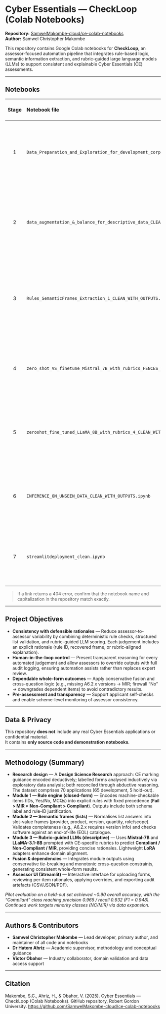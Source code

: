 # Cyber Essentials — CheckLoop (Colab Notebooks)

**Repository:** [SamwelMakombe-cloud/ce-colab-notebooks](https://github.com/SamwelMakombe-cloud/ce-colab-notebooks)  
**Author:** Samwel Christopher Makombe

This repository contains Google Colab notebooks for **CheckLoop**, an assessor-focused automation pipeline that integrates rule-based logic, semantic information extraction, and rubric-guided large language models (LLMs) to support consistent and explainable Cyber Essentials (CE) assessments.

---

##  Notebooks

| Stage | Notebook file | Open in Colab | Purpose |
|:--:|:--|:--|:--|
| 1 | `Data_Preparation_and_Exploration_for_development_corpus_CLEAN_WITH_OUTPUTS.ipynb` | [![Open In Colab](https://colab.research.google.com/assets/colab-badge.svg)](https://colab.research.google.com/github/SamwelMakombe-cloud/ce-colab-notebooks/blob/main/Data_Preparation_and_Exploration_for_development_corpus_CLEAN_WITH_OUTPUTS.ipynb) | Loads and explores the development corpus, structuring questions, answers, and notes for downstream modules. |
| 2 | `data_augmentation_&_balance_for_descriptive_data_CLEAN_WITH_OUTPUTS.ipynb` | [![Open In Colab](https://colab.research.google.com/assets/colab-badge.svg)](https://colab.research.google.com/github/SamwelMakombe-cloud/ce-colab-notebooks/blob/main/data_augmentation_&_balance_for_descriptive_data_CLEAN_WITH_OUTPUTS.ipynb) | Performs class balancing and data augmentation for descriptive answers while preserving label integrity. |
| 3 | `Rules_SemanticFrames_Extraction_1_CLEAN_WITH_OUTPUTS.ipynb` | [![Open In Colab](https://colab.research.google.com/assets/colab-badge.svg)](https://colab.research.google.com/github/SamwelMakombe-cloud/ce-colab-notebooks/blob/main/Rules_SemanticFrames_Extraction_1_CLEAN_WITH_OUTPUTS.ipynb) | Encodes CE marking rules (CFG) and extracts semantic frames and entities (spaCy + SRL) aligned to the marking guide. |
| 4 | `zero_shot_VS_finetune_Mistral_7B_with_rubrics_FENCES_STRICT_SAFE_WITH_OUTPUTS.ipynb` | [![Open In Colab](https://colab.research.google.com/assets/colab-badge.svg)](https://colab.research.google.com/github/SamwelMakombe-cloud/ce-colab-notebooks/blob/main/zero_shot_VS_finetune_Mistral_7B_with_rubrics_FENCES_STRICT_SAFE_WITH_OUTPUTS.ipynb) | Compares zero-shot and fine-tuned **Mistral-7B** models under CE-specific rubrics (safe rendering for GitHub). |
| 5 | `zeroshot_fine_tuned_LLaMA_8B_with_rubrics_4_CLEAN_WITH_OUTPUTS.ipynb` | [![Open In Colab](https://colab.research.google.com/assets/colab-badge.svg)](https://colab.research.google.com/github/SamwelMakombe-cloud/ce-colab-notebooks/blob/main/zeroshot_fine_tuned_LLaMA_8B_with_rubrics_4_CLEAN_WITH_OUTPUTS.ipynb) | Evaluates **LLaMA-3.1-8B** using CE-specific rubric prompts and reports comparative performance metrics. |
| 6 | `INFERENCE_ON_UNSEEN_DATA_CLEAN_WITH_OUTPUTS.ipynb` | [![Open In Colab](https://colab.research.google.com/assets/colab-badge.svg)](https://colab.research.google.com/github/SamwelMakombe-cloud/ce-colab-notebooks/blob/main/INFERENCE_ON_UNSEEN_DATA_CLEAN_WITH_OUTPUTS.ipynb) | Runs the full inference pipeline on held-out forms and saves predictions with explanatory outputs. |
| 7 | `streamlitdeployment_clean.ipynb` | [![Open In Colab](https://colab.research.google.com/assets/colab-badge.svg)](https://colab.research.google.com/github/SamwelMakombe-cloud/ce-colab-notebooks/blob/main/streamlitdeployment_clean.ipynb) | Launches the Streamlit assessor interface with override logging and exportable audit artefacts. |

> If a link returns a 404 error, confirm that the notebook name and capitalization in the repository match exactly.

---

##  Project Objectives

- **Consistency with defensible rationales** — Reduce assessor-to-assessor variability by combining deterministic rule checks, structured list validation, and rubric-guided LLM scoring. Each judgement includes an explicit rationale (rule ID, recovered frame, or rubric-aligned explanation).  
- **Human-in-the-loop control** — Present transparent reasoning for every automated judgement and allow assessors to override outputs with full audit logging, ensuring automation assists rather than replaces expert review.  
- **Dependable whole-form outcomes** — Apply conservative fusion and cross-question logic (e.g., missing A6.2.x versions → MIR; firewall “No” → downgrades dependent items) to avoid contradictory results.  
- **Pre-assessment and transparency** — Support applicant self-checks and enable scheme-level monitoring of assessor consistency.

---

##  Data & Privacy

This repository **does not** include any real Cyber Essentials applications or confidential material.  
It contains **only source code and demonstration notebooks**.

---

##  Methodology (Summary)

- **Research design** — A **Design Science Research** approach: CE marking guidance encoded deductively; labelled forms analysed inductively via exploratory data analysis; both reconciled through abductive reasoning. The dataset comprises 70 applications (65 development, 5 hold-out).  
- **Module 1 — Rule engine (closed-form)** — Encodes machine-checkable items (IDs, Yes/No, MCQs) into explicit rules with fixed precedence (**Fail > MIR > Non-Compliant > Compliant**). Outputs include both schema label and rule-ID justification.  
- **Module 2 — Semantic frames (lists)** — Normalises list answers into slot–value frames (provider, product, version, quantity, role/scope). Validates completeness (e.g., A6.2.x requires version info) and checks software against an end-of-life (EOL) catalogue.  
- **Module 3 — Rubric-guided LLMs (descriptive)** — Uses **Mistral-7B** and **LLaMA-3.1-8B** prompted with CE-specific rubrics to predict **Compliant / Non-Compliant / MIR**, providing concise rationales. Lightweight **LoRA** adapters enhance domain alignment.  
- **Fusion & dependencies** — Integrates module outputs using conservative tie-breaking and monotonic cross-question constraints, generating consistent whole-form results.  
- **Assessor UI (Streamlit)** — Interactive interface for uploading forms, reviewing per-item rationales, applying overrides, and exporting audit artefacts (CSV/JSON/PDF).

*Pilot evaluation on a held-out set achieved ~0.90 overall accuracy, with the “Compliant” class reaching precision 0.965 / recall 0.932 (F1 = 0.948). Continued work targets minority classes (NC/MIR) via data expansion.*

---

##  Authors & Contributors

- **Samwel Christopher Makombe** — Lead developer, primary author, and maintainer of all code and notebooks  
- **Dr Hatem Ahriz** — Academic supervisor, methodology and conceptual guidance  
- **Victor Obahor** — Industry collaborator, domain validation and data access support


---

##  Citation

Makombe, S.C., Ahriz, H., & Obahor, V. (2025). Cyber Essentials — CheckLoop (Colab Notebooks). GitHub repository, Robert Gordon University. https://github.com/SamwelMakombe-cloud/ce-colab-notebooks

